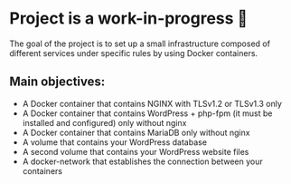 # Project is a work-in-progress 🔨

The goal of the project is to set up a small infrastructure composed of different services under specific rules by using Docker containers.

## Main objectives:
- A Docker container that contains NGINX with TLSv1.2 or TLSv1.3 only
- A Docker container that contains WordPress + php-fpm (it must be installed and
  configured) only without nginx
- A Docker container that contains MariaDB only without nginx
- A volume that contains your WordPress database
- A second volume that contains your WordPress website files
- A docker-network that establishes the connection between your containers
